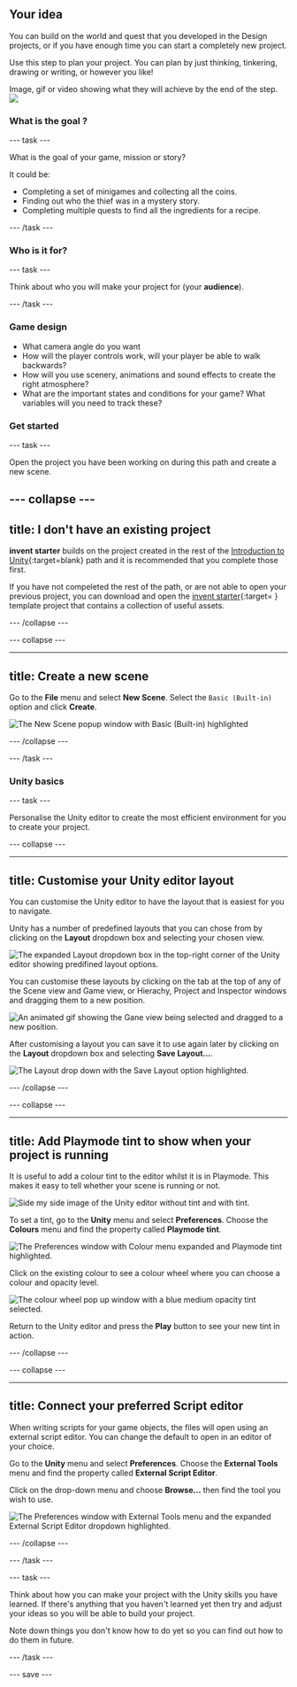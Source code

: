 ## Your idea

You can build on the world and quest that you developed in the Design projects, or if you have enough time you can start a completely new project. 

Use this step to plan your project. You can plan by just thinking, tinkering, drawing or writing, or however you like!

Image, gif or video showing what they will achieve by the end of the step. ![](images/image.png)

### What is the goal ?

--- task ---

What is the goal of your game, mission or story?

It could be:
- Completing a set of minigames and collecting all the coins. 
- Finding out who the thief was in a mystery story. 
- Completing multiple quests to find all the ingredients for a recipe. 

--- /task ---

### Who is it for?

--- task ---

Think about who you will make your project for (your **audience**).

--- /task ---

### Game design

- What camera angle do you want
- How will the player controls work, will your player be able to walk backwards?
- How will you use scenery, animations and sound effects to create the right atmosphere?
- What are the important states and conditions for your game? What variables will you need to track these?

### Get started

--- task ---

Open the project you have been working on during this path and create a new scene.

--- collapse ---
---
title: I don't have an existing project
---

**invent starter** builds on the project created in the rest of the [Introduction to Unity](https://projects.raspberrypi.org/en/pathways/unity-intro){:target=blank} path and it is recommended that you complete those first. 

If you have not compeleted the rest of the path, or are not able to open your previous project, you can download and open the [invent starter](path){:target=
} template project that contains a collection of useful assets. 

--- /collapse ---

--- collapse ---

---
title: Create a new scene
---

Go to the **File** menu and select **New Scene**. Select the `Basic (Built-in)` option and click **Create**. 

![The New Scene popup window with Basic (Built-in) highlighted](images/path.png)

--- /collapse ---

--- /task ---

### Unity basics

--- task ---

Personalise the Unity editor to create the most efficient environment for you to create your project. 

--- collapse ---

---
title: Customise your Unity editor layout
---

You can customise the Unity editor to have the layout that is easiest for you to navigate. 

Unity has a number of predefined layouts that you can chose from by clicking on the **Layout** dropdown box and selecting your chosen view. 

![The expanded Layout dropdown box in the top-right corner of the Unity editor showing predifined layout options.](images/path.png)

You can customise these layouts by clicking on the tab at the top of any of the Scene view and Game view, or Hierachy, Project and Inspector windows and dragging them to a new position. 

![An animated gif showing the Gane view being selected and dragged to a new position.](images/path.gif)

After customising a layout you can save it to use again later by clicking on the **Layout** dropdown box and selecting **Save Layout...**.

![The Layout drop down with the Save Layout option highlighted.](images/path.png)

--- /collapse ---

--- collapse ---

---
title: Add Playmode tint to show when your project is running
---

It is useful to add a colour tint to the editor whilst it is in Playmode. This makes it easy to tell whether your scene is running or not. 

![Side my side image of the Unity editor without tint and with tint.](images/path.png)

To set a tint, go to the **Unity** menu and select **Preferences**. Choose the **Colours** menu and find the property called **Playmode tint**.

![The Preferences window with Colour menu expanded and Playmode tint highlighted.](images/path.png)

Click on the existing colour to see a colour wheel where you can choose a colour and opacity level.

![The colour wheel pop up window with a blue medium opacity tint selected.](images/path.png)

Return to the Unity editor and press the **Play** button to see your new tint in action.

--- /collapse ---

--- collapse ---

---
title: Connect your preferred Script editor
---

When writing scripts for your game objects, the files will open using an external script editor. You can change the default to open in an editor of your choice. 

Go to the **Unity** menu and select **Preferences**. Choose the **External Tools** menu and find the property called **External Script Editor**.

Click on the drop-down menu and choose **Browse...** then find the tool you wish to use. 

![The Preferences window with External Tools menu and the expanded External Script Editor dropdown highlighted.](images/path.png)

--- /collapse ---

--- /task ---

--- task ---

Think about how you can make your project with the Unity skills you have learned. If there's anything that you haven't learned yet then try and adjust your ideas so you will be able to build your project. 

Note down things you don't know how to do yet so you can find out how to do them in future. 

--- /task ---

--- save ---
